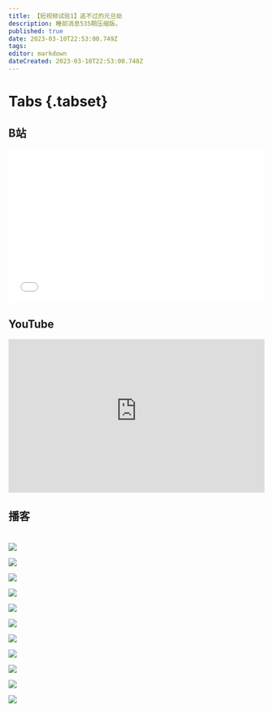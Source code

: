 ```yaml
---
title: 【短视频试验1】逃不过的元旦劫
description: 睡前消息535期压缩版。
published: true
date: 2023-03-10T22:53:00.749Z
tags: 
editor: markdown
dateCreated: 2023-03-10T22:53:00.748Z
---
```


# Tabs {.tabset}
## B站
<div style="position: relative; padding: 30% 45%;">
<iframe style="position: absolute; width: 100%; height: 100%; left: 0; top: 0;" src="//player.bilibili.com/player.html?&bvid=BV1AA41167oN&page=1&as_wide=1&high_quality=1&danmaku=1" scrolling="no" border="0" frameborder="no" framespacing="0" allowfullscreen="true"></iframe>
</div>

## YouTube
<div style="position: relative; padding: 30% 45%;">
<iframe style="position: absolute; top: 0; left: 0; width: 100%; height: 100%;" src="https://www.youtube-nocookie.com/embed/fR4Bx5Ia9Ns" title="YouTube video player" frameborder="0" allow="accelerometer; autoplay; clipboard-write; encrypted-media; gyroscope; picture-in-picture" allowfullscreen></iframe>
</div>
  
## 播客
<div class="podcast-player"></div>

# 

![](https://img.bedtime.news/2023/03/11/640bb38341b6a.png)

![](https://img.bedtime.news/2023/03/11/640bb37ebeb15.png)

![](https://img.bedtime.news/2023/03/11/640bb37e91518.png)

![](https://img.bedtime.news/2023/03/11/640bb37c9d2f1.png)

![](https://img.bedtime.news/2023/03/11/640bb3796fe11.png)

![](https://img.bedtime.news/2023/03/11/640bb37cc63f4.png)

![](https://img.bedtime.news/2023/03/11/640bb38168171.png)

![](https://img.bedtime.news/2023/03/11/640bb382c6c66.png)

![](https://img.bedtime.news/2023/03/11/640bb3818a0e9.png)

![](https://img.bedtime.news/2023/03/11/640bb381ce1ed.png)

![](https://img.bedtime.news/2023/03/11/640bb380b5a7d.png)
